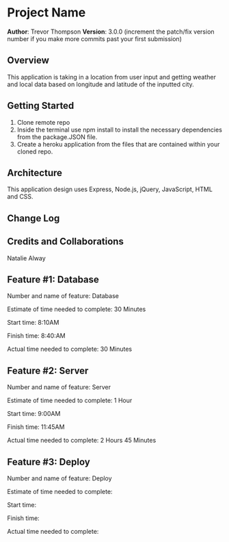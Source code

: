 # Project Name

**Author**: Trevor Thompson
**Version**: 3.0.0 (increment the patch/fix version number if you make more commits past your first submission)

## Overview

This application is taking in a location from user input and getting weather and local data based on longitude and latitude of the inputted city.

## Getting Started

1. Clone remote repo
2. Inside the terminal use npm install to install the necessary dependencies from the package.JSON file.
3. Create a heroku application from the files that are contained within your cloned repo.

## Architecture

This application design uses Express, Node.js, jQuery, JavaScript, HTML and CSS.

## Change Log


## Credits and Collaborations
  Natalie Alway

## Feature #1: Database

Number and name of feature: Database

Estimate of time needed to complete: 30 Minutes

Start time: 8:10AM

Finish time: 8:40:AM

Actual time needed to complete: 30 Minutes

## Feature #2: Server

Number and name of feature: Server

Estimate of time needed to complete: 1 Hour

Start time: 9:00AM

Finish time: 11:45AM

Actual time needed to complete: 2 Hours 45 Minutes

## Feature #3: Deploy

Number and name of feature: Deploy

Estimate of time needed to complete: 

Start time: 

Finish time: 

Actual time needed to complete: 
